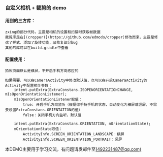 ### 自定义相机 + 裁剪的 demo

#### 用到的三方库：
    zxing的部分代码，主要是相机的设置和扫描时获取帧数据
    裁剪库是在[(cropper)](https://github.com/edmodo/cropper)修改而来，主要是修改了样式，添加了旋转功能，及修复部分bug
    其他的库可以在build.gradle中查看

#### 配置使用：
    拍照页面默认是横屏，不开启手机方向感应的

    如果需要，可以在CameraActivity中修改默认值，也可以在开启CameraActivity的Activity中配置相关参数：
        intent.putExtra(ExtraConstans.ISOPENORIENTATIONCHANGE, mIsOpenOrientationListener);
        mIsOpenOrientationListener取值：
            true: 开启手机方向监听（根据你手持手机的状态，自动变化为横屏或竖屏，不需要设置ExtraConstans.ORIENTATION的值）
            false：关闭手机方向监听，默认值

        intent.putExtra(ExtraConstans.ORIENTATION, mOrientationState);
        mOrientationState取值：
            ActivityInfo.SCREEN_ORIENTATION_LANDSCAPE：横屏
            ActivityInfo.SCREEN_ORIENTATION_PORTRAIT：竖屏

本DEMO主要用于学习交流，有问题请发邮件至[(492231487@qq.com)](mailto:492231487@qq.com)
